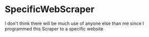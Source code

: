 # SpecificWebScraper
I don't think there will be much use of anyone else than me since I programmed this Scraper to a specific website
